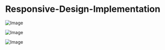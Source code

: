 # Responsive-Design-Implementation

![Image](https://github.com/user-attachments/assets/8ca8d20a-eadd-4289-a10f-d0516309af94)


![Image](https://github.com/user-attachments/assets/8a80d7d8-1ae3-49a3-b5df-46188bb228d2)


![Image](https://github.com/user-attachments/assets/8376d3ef-78f5-46c9-9e50-184c61aec801)
